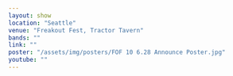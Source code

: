```yaml
---
layout: show
location: "Seattle"
venue: "Freakout Fest, Tractor Tavern"
bands: ""
link: ""
poster: "/assets/img/posters/FOF 10 6.28 Announce Poster.jpg"
youtube: ""
---
```




